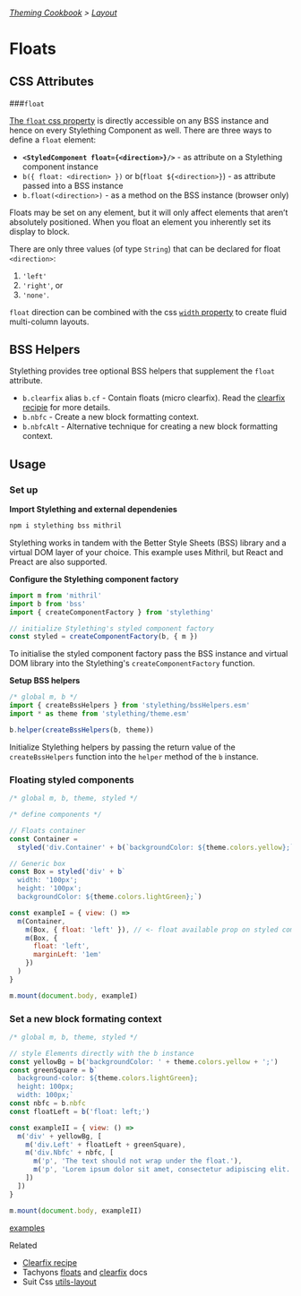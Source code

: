 ###### [Theming Cookbook](../index.md)  >  [Layout](./index.md)

# Floats

## CSS Attributes

###`float`

[The `float` css property](https://developer.mozilla.org/en-US/docs/Web/CSS/float) is directly accessible on any BSS instance and hence on every Stylething Component as well. There are three ways to define a `float` element:

- **`<StyledComponent float={<direction>}/>`** - as attribute on a Stylething component instance
- `b({ float: <direction> })` or b(`float ${<direction>}`) - as attribute passed into a BSS instance
- `b.float(<direction>)` - as a method on the BSS instance (browser only)

Floats may be set on any element, but it will only affect elements that aren’t absolutely positioned. When you float an element you inherently set its display to block.


There are only three values (of type `String`) that can be declared for float `<direction>`:
1. `'left'`
2. `'right'`, or 
3. `'none'`. 

`float` direction can be combined with the css [`width` property](https://developer.mozilla.org/en-US/docs/Web/CSS/width) to create fluid multi-column layouts.

## BSS Helpers

Stylething provides tree optional BSS helpers that supplement the `float` attribute.

- `b.clearfix` alias `b.cf` - Contain floats (micro clearfix). Read the [clearfix recipie](./clearfix.md) for more details.
- `b.nbfc` -  Create a new block formatting context.
- `b.nbfcAlt` - Alternative technique for creating a new block formatting context.

## Usage

### Set up

**Import Stylething and external dependenies**

```bash
npm i stylething bss mithril
``` 

Stylething works in tandem with the Better Style Sheets (BSS) library and a virtual DOM layer of your choice. This example uses Mithril, but React and Preact are also supported.

**Configure the Stylething component factory**

```js
import m from 'mithril'
import b from 'bss'
import { createComponentFactory } from 'stylething'

// initialize Stylething's styled component factory
const styled = createComponentFactory(b, { m })
```
To initialise the styled component factory pass the BSS instance and virtual DOM library into the Stylething's `createComponentFactory` function.

**Setup BSS helpers**

```js
/* global m, b */
import { createBssHelpers } from 'stylething/bssHelpers.esm'
import * as theme from 'stylething/theme.esm'

b.helper(createBssHelpers(b, theme))
```

Initialize Stylething helpers by passing the return value of the `createBssHelpers` function into the `helper` method of the `b` instance.

### Floating styled components

```js
/* global m, b, theme, styled */

/* define components */

// Floats container
const Container =
  styled('div.Container' + b(`backgroundColor: ${theme.colors.yellow};`).clearfix)

// Generic box
const Box = styled('div' + b`
  width: '100px';
  height: '100px';
  backgroundColor: ${theme.colors.lightGreen};`)

const exampleI = { view: () =>
  m(Container,
    m(Box, { float: 'left' }), // <- float available prop on styled component
    m(Box, { 
      float: 'left',
      marginLeft: '1em'
    })
  )
}

m.mount(document.body, exampleI)
```

### Set a new block formating context
```js
/* global m, b, theme, styled */

// style Elements directly with the b instance
const yellowBg = b('backgroundColor: ' + theme.colors.yellow + ';')
const greenSquare = b`
  background-color: ${theme.colors.lightGreen};
  height: 100px;
  width: 100px;`
const nbfc = b.nbfc
const floatLeft = b('float: left;')

const exampleII = { view: () =>
  m('div' + yellowBg, [
    m('div.Left' + floatLeft + greenSquare),
    m('div.Nbfc' + nbfc, [
      m('p', 'The text should not wrap under the float.'),
      m('p', 'Lorem ipsum dolor sit amet, consectetur adipiscing elit. Cras ut tincidunt nulla. Suspendisse semper, nisl vitae ultricies vulputate, metus tortor tincidunt neque, sed feugiat lacus ipsum eu neque. Mauris pharetra facilisis turpis, ac lacinia justo fermentum vel. Maecenas sed semper nisi. Integer sed erat nec sem mattis dignissim.')
    ])
  ])
}

m.mount(document.body, exampleII)
```



[examples](https://flems.io/#0=N4IgZglgNgpgziAXAbVAOwIYFsZJAOgAsAXLKEAGhAGMB7NYmBvEAXwvW10QICsEqdBk2J4IWAA60ATsQAEWOWGm1FAciwRihadAACaGAA9iagDppxU2XIBGSlettw45y5Jnzgc6tJgZGAGFVKUMGADEMamIZAE8KHz8AmAAhFwAJGCgJGGk4BO0YHDlWB1U5NThiWNhtCDQAczdbIiyc6QAKX39GNLhM7Ny4DtsCwiKYAEpJixbxwc61NFswajUE2w61WgA3XLAoWgB3RDlCCAATC6YAbjVp2daFreXVgEEoUw2O4As5OQuEDgEigGFipzUxAwtlgAFpqFkoOs5AB6ABUcgAjHI0Si-nIjpdtBDMQAGcmkiRGNSojEAJhxeLQrAeaAsQiqciqNRgFzkAF5Ej0YMEPGFiJFonERglvIoWRYLCiUXJpBgjlzqrA4Oz6JzqABXKqqAAyYNoBvkgs2GgwRlhhIuxLkAE4AByUow3BQYaQNeqnUlyDCW2h3GZoDnyIRQ+rhQ4BOACuz4ahgXVoTkHWgBE0wMBWuxbbMBU6wAvhjNZhPEABKEAaJGTNpLxFOukbxErkb18liiOOKQaza2tiiAGsGioDWgLsFDtJTgBiMBgUn3KvyKcwJgAZQAjgbfTARwADfFj6iT6ez+cyZcANgALC6HwBmOk3fGO51kz1ftB-nGBsmz-KkblPCMozkQwjmCYQTGbfBXmoTcYJgOD6EYEwPkLFoUNwxU0GVTUeT5OgxREHUe0zeQUloIxk25WALi2fB6OpOQAGo5G3PdD2PKDezkeDY0MaQmK1Xk2NEjB6lyGkeP7KBDiOIduJ8LC5LQeMc2IOAIzQ3Tc0ksi2LzAtFN4vx+KPPwNNbCziCE2i5GMutTJYtj607Ky+LQA87JPHjWx8kgXM5AA5FZqE86S1HwaLVis2DROMZy0KS6hcLi1iEqy3CUowtKTEMmjOQAFXgQtvB2CAMNODpJgFAA+fEsDYqqqisw1jSwM1YgtYgEmQfF-g6tRCExfAuuIWFiC0WBkVGwD-jWtRdykupGh8FwKgoMa1omjB1kOta5G8HR80QM7zvWkhiAkOBEGVf1tANFoKJROAsANIoLm+rbzkaFEYVoWwUSwDAqlyFELloag4BROhaHHWxaFRlFQUGy0UVbOB8CwC5TtWu61qhP0YDbCoAH0YQwNBxzUdhbv+GlW1VGAEQkerXAjc6AF1JgO0m5EOkjWw6AAeQE-GiCB6Ba-mjq2Qg6Rm6rYWuOBfAgWwYGRNRW3uEXzomwg3w1qpYS0ZaFC2OhrkNqXNrI0VQhEJQa35YAZYgOWFsV0oURak32ZrJMKI9hgaSF02VYS2bYWkGdltujrZPk6RZTkbDiA+Bs0AhBFhGkGl2DkFayfGjoOJz1sIXLUwSgSI2I7kJuTdZioqsQ-XiCOHc0BJ6v7bri6vb0iEOxIcvW-x1UQNMZXBZXuQ48Ow7zctpPbZG+21Edg3W82bwG7kP2A4VtAWpKSYw8nxM5CyCYY-X4Wt86zWU+Hkb046TO4kc55wLg0IuFQS6MDLi3Su3cJr4Ccn5GyAUBL2RCjWJy8926dw-qLc6ahe7yH7oPJgI9q7wLCs3Hi-lArHgcjWShWC9JJhnsvIWh0N6i0-pNHems96VwPkfQ2LRJaXy5oHG+99hbh2Yc-WAOA36cLNl-a2P8054PtoA3IwD0qgPAYfEQCkYFV3IeZfMVDrJD1oWgx+xBMEVAXjg+OZMCHpTsFTEhv84HeSXkgqxqDgq2MYQ49urD7jsNFkota4sVTUFgL6SARhuFqytnNbWut9bCNTPE6QiSu6i23qkm2XwBGHy0vUJM+NY64OUYnb+qc-4aIzuUoBsCNE13ciaGppjOk5yhn6eoTkSRFHLmvf4Qt-gcO6ZMgpqt1ZJ3SboTJJ9kIxTkAAMhTART4+TakWyKfw5AgjaBOxWShB+3RkhJgwOhDUYMrxKBkFDYgC0doxnStU5xB8ilqMaWTCagIdhWWUqpIc+AfyEA6E+ckws2mjw6p06Zd0OpZT+aPA+EhDYVXGLnNxcBCAWigHyNAtB5BHDVBIOQM5rgSUKLY-Auz0UTUxa3E0MgihyAgE9A0ih4YLi5FoYMOBhqaUzOIqmBoJIYEBDzHW9RhxZC0PgESaokyWlzvUaglwZzyDQAaFSGBlW7iNDkWcQI4AngtZIbRMEgRQDkHVKEJ59XEF0Fq+ADr9USEtMkBIwqjS508DIDVkZtUMHQoeGACQLV8jADAA0-oAgdyiAGrlcAeXPwNBGv6yqACyIZdBJgkIQY8rqblgCiNAIEQJc6StlQkKIyatWWBubwI0MQlC5AUcQDNewoB5owFzJg0MuS8lHdaiSlg4AQGVQASWEA0XIo6+S5CTYYWKVqfQvJrYCMB5rxAMrGWtCJZMT3Htwck3h1tDnHNORUfCMVCrSKFFc4Mty7CHAeWAJ5ARXnDneSYT53CfkNLhcirYgLgUDjUg0cFRJIXQtJLCkx-yOiIq+cogqnw0Xwq2CynuOK85cgJfq4lpKCQUqpbOJddLWyHow+BtQ+G1Bsr8IoNNGa+XBunfILgIqOTip7VKmVQJm0KqgEqlVI71WvK1RcHVMF9WgiNSapggIXCWqKO0BIU77WOsHVSz4breaeuyD6xgfqJVJhiLIYNsmw26pgJG6NY640JogEm0EvVOXcsUPG7NMAB2SprcW0taolCVok9O6zdagQNtil5+oHm5BtuNJ26Q3be1ZAHUOzASYY3jvaLa6dc6F1LoK6uxzG6OXPIWkmXdU7p1YEPd3M9q8pn4giawIizWsAWgYB0eGhpu34HRhceIchZoRkoCAC1sB5Z6jwE+N8iAADsbAOAgEwDgPAqYXAzfecwHg6IMR6GuJAQwk3qqMiIidv4GJsUnjUIsvWBsRK7l3JpHVuR7tMgsKki6+I6DfekMneAVNTiMGti9-WAFutsgR0UmHMBECIH1t++yvxVqHepsD0uHQodpPgBkqYAF-h46gTbSMbGRCQ81sjuHt20Ronu5NnFahbbvc+xTn7gFcRESR8TpZJ4sfk-65TvwFrqaE+KYzxHu82xo-zOywH2OsK06+-jmXyPmpmAIHrzXUCCd8OcmTw3uQqfdG7XT69XYLDw6VMz1nj3cWcgWsQWAv2BdJ3d7AVX-xLzXn6xcZcO4YBm7oAuZcLoY9m+-QwWEFbNBQHBFyBmcBYQWt0GAOPWFM8QAAF4o7kHSIoZv+n+nAXST0chSRm4kNKwEjRTjV-AvbpnLO+ds5PITgEQuuUSODLOZ+RgcjRACNfDVHv4Be-l-T-v+sRYHK8BeCcU5g+h53Gb9G0gaWwibqcAArFSLktAJN8iXA+K-Eez-3jkJf6-+J49zST9AVPcB0+Z9yBAHPT+8+DyXlOHRiJXL19Erxbxrzr3xAbyuHlUDHwFW0Pw5Vby9Hbzn2hwXxFz-wT2nSL1OGmiQKwFAIGXAQfEgJL3-DQMd07xxG73NwkmYhnz5z+zQEFx1mF1R3R3ZSXwV04OV0xyB1v0XHvxjxdDN3UxBDBFOHqAk0MFhHuXHGIMr2TkAKxEoNWk0DQAdHg1ODfHUP+DznmjVEzAxywFOANAkHaGoGhnD3txmzm3EWvgQB4FWxW0xDYAFlYCAA)

Related
 - [Clearfix recipe](clearfix.md)
 - Tachyons [floats](http://tachyons.io/docs/layout/floats/) and [clearfix](http://tachyons.io/docs/layout/clearfix/) docs
 - Suit Css [utils-layout](https://github.com/suitcss/utils-layout/)

<!--```css
/*

   FLOATS
   http://tachyons.io/docs/layout/floats/
   
   1. Floated elements are automatically rendered as block level elements.
         Setting floats to display inline will fix the double margin bug in
         ie6. You know... just in case.
   
   2. Don't forget to clearfix your floats with .cf

*/



.fl { float: left;  _display: inline; }
.fr { float: right; _display: inline; }
.fn { float: none; }

```-->
